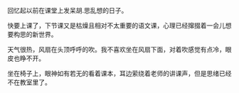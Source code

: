 回忆起以前在课堂上发呆胡.思乱想的日子。

快要上课了，下节课又是枯燥且相对不太重要的语文课，心理已经撺掇着一会儿想要构思的新世界。

天气很热，风扇在头顶呼呼的吹。我不喜欢坐在风扇下面，对着吹感觉有点冷，眼皮也睁不开。

坐在椅子上，眼神如有若无的看着课本，耳边萦绕着老师的讲课声，但是思绪已经不在教室里了。